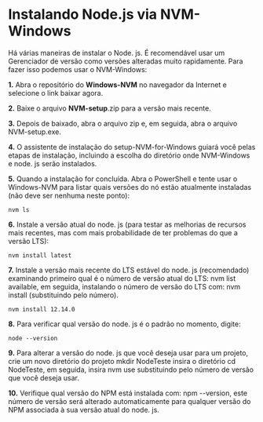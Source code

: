 # Instalando Node.js via NVM-Windows

Há várias maneiras de instalar o Node. js. É recomendável usar um Gerenciador de versão como versões alteradas muito rapidamente. Para fazer isso podemos usar o NVM-Windows:

**1.** Abra o repositório do **Windows-NVM** no navegador da Internet e selecione o link baixar agora.

**2.** Baixe o arquivo **NVM-setup**.zip para a versão mais recente.

**3.** Depois de baixado, abra o arquivo zip e, em seguida, abra o arquivo NVM-setup.exe.

**4.** O assistente de instalação do setup-NVM-for-Windows guiará você pelas etapas de instalação, incluindo a escolha do diretório onde NVM-Windows e node. js serão instalados.

**5.** Quando a instalação for concluída. Abra o PowerShell e tente usar o Windows-NVM para listar quais versões do nó estão atualmente instaladas (não deve ser nenhuma neste ponto): 

```
nvm ls
```
**6.** Instale a versão atual do node. js (para testar as melhorias de recursos mais recentes, mas com mais probabilidade de ter problemas do que a versão LTS): 

```
nvm install latest
```

**7.** Instale a versão mais recente do LTS estável do node. js (recomendado) examinando primeiro qual é o número de versão atual do LTS: nvm list available, em seguida, instalando o número de versão do LTS com: nvm install <version> (substituindo <version> pelo número).
  
```
nvm install 12.14.0
```

**8.** Para verificar qual versão do node. js é o padrão no momento, digite: 

```
node --version
```
**9.** Para alterar a versão do node. js que você deseja usar para um projeto, crie um novo diretório do projeto mkdir NodeTeste insira o diretório cd NodeTeste, em seguida, insira nvm use <version> substituindo <version> pelo número de versão que você deseja usar.
  
**10.** Verifique qual versão do NPM está instalada com: npm --version, este número de versão será alterado automaticamente para qualquer versão do NPM associada à sua versão atual do node. js.

